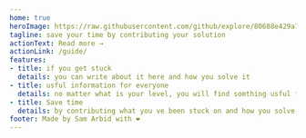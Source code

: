 ```yaml
---
home: true
heroImage: https://raw.githubusercontent.com/github/explore/80688e429a7d4ef2fca1e82350fe8e3517d3494d/topics/javascript/javascript.png
tagline: save your time by contributing your solution
actionText: Read more →
actionLink: /guide/
features:
- title: if you get stuck
  details: you can write about it here and how you solve it
- title: usful information for everyone
  details: no matter what is your level, you will find somthing usful for you here.
- title: Save time
  details: by contributing what you ve been stuck on and how you solve it your future self will thank you to save your time as much as other will do
footer: Made by Sam Arbid with ❤️
---
```

